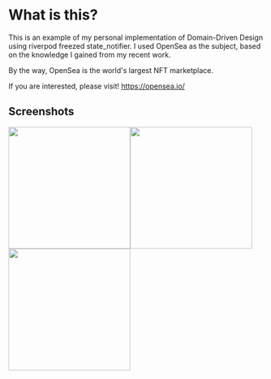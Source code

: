 # What is this?

This is an example of my personal implementation of Domain-Driven Design using riverpod freezed state_notifier. 
I used OpenSea as the subject, based on the knowledge I gained from my recent work.

By the way, OpenSea is the world's largest NFT marketplace.

If you are interested, please visit!
https://opensea.io/

## Screenshots

<img src="https://user-images.githubusercontent.com/509448/129324700-9bff1f57-4246-47dd-9f75-f4af0fc06361.png" width=240><img src="https://user-images.githubusercontent.com/509448/129324730-f1d440d5-8fbd-4684-8944-6078be34c061.gif" width=240><img src="https://user-images.githubusercontent.com/509448/129328150-705e7cbe-e5b0-483f-80ae-5186b50128ca.png" width=240>


